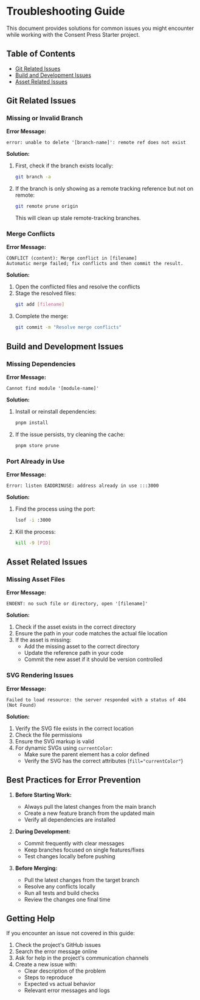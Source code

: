 # Troubleshooting Guide

This document provides solutions for common issues you might encounter while working with the Consent Press Starter project.

## Table of Contents
- [Git Related Issues](#git-related-issues)
- [Build and Development Issues](#build-and-development-issues)
- [Asset Related Issues](#asset-related-issues)

## Git Related Issues

### Missing or Invalid Branch
**Error Message:**
```
error: unable to delete '[branch-name]': remote ref does not exist
```

**Solution:**
1. First, check if the branch exists locally:
   ```bash
   git branch -a
   ```
2. If the branch is only showing as a remote tracking reference but not on remote:
   ```bash
   git remote prune origin
   ```
   This will clean up stale remote-tracking branches.

### Merge Conflicts
**Error Message:**
```
CONFLICT (content): Merge conflict in [filename]
Automatic merge failed; fix conflicts and then commit the result.
```

**Solution:**
1. Open the conflicted files and resolve the conflicts
2. Stage the resolved files:
   ```bash
   git add [filename]
   ```
3. Complete the merge:
   ```bash
   git commit -m "Resolve merge conflicts"
   ```

## Build and Development Issues

### Missing Dependencies
**Error Message:**
```
Cannot find module '[module-name]'
```

**Solution:**
1. Install or reinstall dependencies:
   ```bash
   pnpm install
   ```
2. If the issue persists, try cleaning the cache:
   ```bash
   pnpm store prune
   ```

### Port Already in Use
**Error Message:**
```
Error: listen EADDRINUSE: address already in use :::3000
```

**Solution:**
1. Find the process using the port:
   ```bash
   lsof -i :3000
   ```
2. Kill the process:
   ```bash
   kill -9 [PID]
   ```

## Asset Related Issues

### Missing Asset Files
**Error Message:**
```
ENOENT: no such file or directory, open '[filename]'
```

**Solution:**
1. Check if the asset exists in the correct directory
2. Ensure the path in your code matches the actual file location
3. If the asset is missing:
   - Add the missing asset to the correct directory
   - Update the reference path in your code
   - Commit the new asset if it should be version controlled

### SVG Rendering Issues
**Error Message:**
```
Failed to load resource: the server responded with a status of 404 (Not Found)
```

**Solution:**
1. Verify the SVG file exists in the correct location
2. Check the file permissions
3. Ensure the SVG markup is valid
4. For dynamic SVGs using `currentColor`:
   - Make sure the parent element has a color defined
   - Verify the SVG has the correct attributes (`fill="currentColor"`)

## Best Practices for Error Prevention

1. **Before Starting Work:**
   - Always pull the latest changes from the main branch
   - Create a new feature branch from the updated main
   - Verify all dependencies are installed

2. **During Development:**
   - Commit frequently with clear messages
   - Keep branches focused on single features/fixes
   - Test changes locally before pushing

3. **Before Merging:**
   - Pull the latest changes from the target branch
   - Resolve any conflicts locally
   - Run all tests and build checks
   - Review the changes one final time

## Getting Help

If you encounter an issue not covered in this guide:

1. Check the project's GitHub issues
2. Search the error message online
3. Ask for help in the project's communication channels
4. Create a new issue with:
   - Clear description of the problem
   - Steps to reproduce
   - Expected vs actual behavior
   - Relevant error messages and logs 